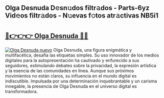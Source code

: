 ## Olga Desnuda D𝚎sn𝚞dos filtr𝚊dos - Parts-6yz Vid𝚎os filtr𝚊dos - N𝚞evas f𝚘tos atr𝚊ctivas NB5i1

# <h2><a href="http://mb5r8c3.tromn.icu/?c=Olga+Desnuda">🔗👉👉👉 Olga Desnuda 🔗🔗</a></h2>

[![Olga Desnuda nuevo](https://i.imgur.com/pEAQMta.gif)](http://mb5r8c3.tromn.icu/?c=Olga+Desnuda)
Olga Desnuda, una figura enigmática y multifacética, desafía las etiquetas simples. Su uso innovador de los medios digitales para la autopresentación ha cautivado y enfurecido a sus seguidores, estimulando debates sobre la privacidad, la expresión artística y la esencia de las comunidades en línea. Aunque sus próximos movimientos no están claros, su influencia en el mundo digital es indiscutible. Impulsada por una determinación inquebrantable y un carisma innegable, la presencia de Olga Desnuda en el universo digital es transformadora.
